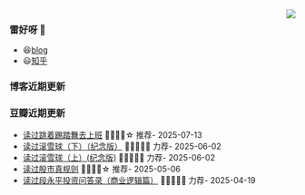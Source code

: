 <img align="right" src="https://github-readme-stats.vercel.app/api?username=Wing-Sing&show_icons=true&icon_color=CE1D2D&text_color=718096&bg_color=ffffff&hide_title=true" />

### 雷好呀 👋

- 😆[blog](https://Wing-Sing.github.io/)
- 😃[知乎](https://www.zhihu.com/people/chen-yong-cheng-46)

### 博客近期更新
<!-- START_SECTION:blog -->

<!-- END_SECTION:blog -->

### 豆瓣近期更新
<!-- START_SECTION:douban -->
* <a href='https://book.douban.com/subject/27187084/' target='_blank'>读过跳着踢踏舞去上班</a> 🌟🌟🌟🌟☆ 推荐- 2025-07-13
* <a href='https://book.douban.com/subject/24834614/' target='_blank'>读过滚雪球（下）（纪念版）</a> 🌟🌟🌟🌟🌟 力荐- 2025-06-02
* <a href='https://book.douban.com/subject/24834617/' target='_blank'>读过滚雪球（上）(纪念版)</a> 🌟🌟🌟🌟🌟 力荐- 2025-06-02
* <a href='https://book.douban.com/subject/30194663/' target='_blank'>读过股市真规则</a> 🌟🌟🌟🌟☆ 推荐- 2025-05-06
* <a href='https://book.douban.com/subject/35254511/' target='_blank'>读过段永平投资问答录（商业逻辑篇）</a> 🌟🌟🌟🌟🌟 力荐- 2025-04-19
<!-- END_SECTION:douban -->

<!--
**chenwingsing/chenwingsing** is a ✨ _special_ ✨ repository because its `README.md` (this file) appears on your GitHub profile.

Here are some ideas to get you started:

- 🔭 I’m currently working on ...
- 🌱 I’m currently learning ...
- 👯 I’m looking to collaborate on ...
- 🤔 I’m looking for help with ...
- 💬 Ask me about ...
- 📫 How to reach me: ...
- 😄 Pronouns: ...
- ⚡ Fun fact: ...
-->
